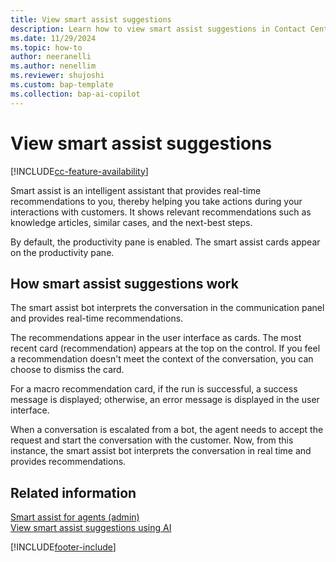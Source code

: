 ```yaml
---
title: View smart assist suggestions
description: Learn how to view smart assist suggestions in Contact Center workspace or Customer Service workspace.
ms.date: 11/29/2024
ms.topic: how-to
author: neeranelli
ms.author: nenellim
ms.reviewer: shujoshi
ms.custom: bap-template
ms.collection: bap-ai-copilot
---
```


# View smart assist suggestions

[!INCLUDE[cc-feature-availability](../../includes/cc-feature-availability.md)]

Smart assist is an intelligent assistant that provides real-time recommendations to you, thereby helping you take actions during your interactions with customers. It shows relevant recommendations such as knowledge articles, similar cases, and the next-best steps.

By default, the productivity pane is enabled. The smart assist cards appear on the productivity pane.

## How smart assist suggestions work

The smart assist bot interprets the conversation in the communication panel and provides real-time recommendations.

The recommendations appear in the user interface as cards. The most recent card (recommendation) appears at the top on the control. If you feel a recommendation doesn't meet the context of the conversation, you can choose to dismiss the card.

For a macro recommendation card, if the run is successful, a success message is displayed; otherwise, an error message is displayed in the user interface.

When a conversation is escalated from a bot, the agent needs to accept the request and start the conversation with the customer. Now, from this instance, the smart assist bot interprets the conversation in real time and provides recommendations.

## Related information

[Smart assist for agents (admin)](../administer/smart-assist.md)  
[View smart assist suggestions using AI](oc-view-ai-suggested-cases-articles.md)  


[!INCLUDE[footer-include](../../includes/footer-banner.md)]

